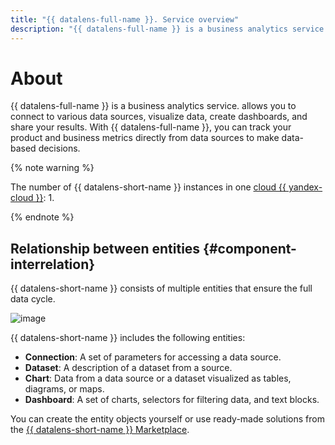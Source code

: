 ```yaml
---
title: "{{ datalens-full-name }}. Service overview"
description: "{{ datalens-full-name }} is a business analytics service. Allows you to connect to various data sources, visualize data, create dashboards, and share your results. This article will help you understand the relationship between entities and the difference between a workbook and collection."
---
```



# About

{{ datalens-full-name }} is a business analytics service. allows you to connect to various data sources, visualize data, create dashboards, and share your results.
With {{ datalens-full-name }}, you can track your product and business metrics directly from data sources to make data-based decisions.

{% note warning %}

The number of {{ datalens-short-name }} instances in one [cloud {{ yandex-cloud }}](../../resource-manager/concepts/resources-hierarchy.md#cloud): 1.

{% endnote %}

## Relationship between entities {#component-interrelation}

{{ datalens-short-name }} consists of multiple entities that ensure the full data cycle.

![image](../../_assets/datalens/concepts/datalens.svg)

{{ datalens-short-name }} includes the following entities:

- **Connection**: A set of parameters for accessing a data source.
- **Dataset**: A description of a dataset from a source.
- **Chart**: Data from a data source or a dataset visualized as tables, diagrams, or maps.
- **Dashboard**: A set of charts, selectors for filtering data, and text blocks.

You can create the entity objects yourself or use ready-made solutions from the [{{ datalens-short-name }} Marketplace](marketplace.md).


